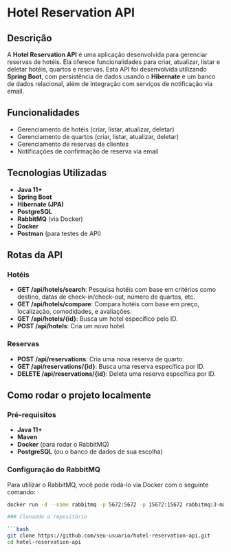 # Hotel Reservation API

## Descrição

A **Hotel Reservation API** é uma aplicação desenvolvida para gerenciar reservas de hotéis. Ela oferece funcionalidades para criar, atualizar, listar e deletar hotéis, quartos e reservas. Esta API foi desenvolvida utilizando **Spring Boot**, com persistência de dados usando o **Hibernate** e um banco de dados relacional, além de integração com serviços de notificação via email.

## Funcionalidades

- Gerenciamento de hotéis (criar, listar, atualizar, deletar)
- Gerenciamento de quartos (criar, listar, atualizar, deletar)
- Gerenciamento de reservas de clientes
- Notificações de confirmação de reserva via email

## Tecnologias Utilizadas

- **Java 11+**
- **Spring Boot**
- **Hibernate (JPA)**
- **PostgreSQL**
- **RabbitMQ** (via Docker)
- **Docker**
- **Postman** (para testes de API)

## Rotas da API

### Hotéis
- **GET /api/hotels/search**: Pesquisa hotéis com base em critérios como destino, datas de check-in/check-out, número de quartos, etc.
- **GET /api/hotels/compare**: Compara hotéis com base em preço, localização, comodidades, e avaliações.
- **GET /api/hotels/{id}**: Busca um hotel específico pelo ID.
- **POST /api/hotels**: Cria um novo hotel.

### Reservas
- **POST /api/reservations**: Cria uma nova reserva de quarto.
- **GET /api/reservations/{id}**: Busca uma reserva específica por ID.
- **DELETE /api/reservations/{id}**: Deleta uma reserva específica por ID.

## Como rodar o projeto localmente

### Pré-requisitos

- **Java 11+**
- **Maven**
- **Docker** (para rodar o RabbitMQ)
- **PostgreSQL** (ou o banco de dados de sua escolha)

### Configuração do RabbitMQ

Para utilizar o RabbitMQ, você pode rodá-lo via Docker com o seguinte comando:

```bash
docker run -d --name rabbitmq -p 5672:5672 -p 15672:15672 rabbitmq:3-management

### Clonando o repositório

```bash
git clone https://github.com/seu-usuario/hotel-reservation-api.git
cd hotel-reservation-api

